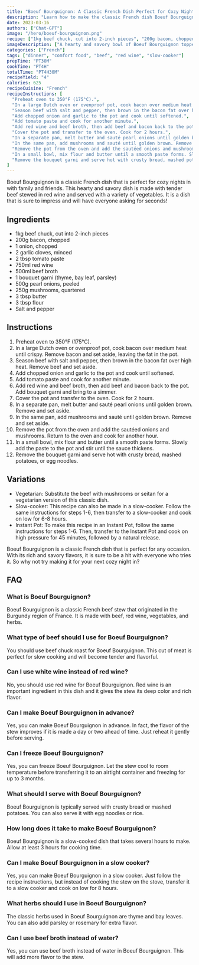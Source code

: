 ```yaml
---
title: "Boeuf Bourguignon: A Classic French Dish Perfect for Cozy Nights In"
description: "Learn how to make the classic French dish Boeuf Bourguignon, perfect for cozy nights in with family and friends. This recipe is easy to follow and will have you feeling like a master chef in no time!"
date: 2023-03-16
authors: ["Chat-GPT"]
image: "/hero/boeuf-bourguignon.png"
recipe: ["1kg beef chuck, cut into 2-inch pieces", "200g bacon, chopped", "1 onion, chopped", "2 garlic cloves, minced", "2 tbsp tomato paste", "750ml red wine", "500ml beef broth", "1 bouquet garni (thyme, bay leaf, parsley)", "500g pearl onions, peeled", "250g mushrooms, quartered", "3 tbsp butter", "3 tbsp flour", "Salt and pepper"]
imageDescription: ["A hearty and savory bowl of Boeuf Bourguignon topped with fresh herbs."]
categories: ["French"]
tags: ["dinner", "comfort food", "beef", "red wine", "slow-cooker"]
prepTime: "PT30M"
cookTime: "PT4H"
totalTime: "PT4H30M"
recipeYield: "4"
calories: 625
recipeCuisine: "French"
recipeInstructions: [
  "Preheat oven to 350°F (175°C).",
  "In a large Dutch oven or ovenproof pot, cook bacon over medium heat until crispy. Remove bacon and set aside, leaving the fat in the pot.",
  "Season beef with salt and pepper, then brown in the bacon fat over high heat. Remove beef and set aside.",
  "Add chopped onion and garlic to the pot and cook until softened.",
  "Add tomato paste and cook for another minute.",
  "Add red wine and beef broth, then add beef and bacon back to the pot. Add bouquet garni and bring to a simmer.",
  "Cover the pot and transfer to the oven. Cook for 2 hours.",
  "In a separate pan, melt butter and sauté pearl onions until golden brown. Remove and set aside.",
  "In the same pan, add mushrooms and sauté until golden brown. Remove and set aside.",
  "Remove the pot from the oven and add the sautéed onions and mushrooms. Return to the oven and cook for another hour.",
  "In a small bowl, mix flour and butter until a smooth paste forms. Slowly add the paste to the pot and stir until the sauce thickens.",
  "Remove the bouquet garni and serve hot with crusty bread, mashed potatoes, or egg noodles."
]
---
```


Boeuf Bourguignon is a classic French dish that is perfect for cozy nights in with family and friends. This hearty and savory dish is made with tender beef stewed in red wine and served with a variety of vegetables. It is a dish that is sure to impress and will have everyone asking for seconds!

## Ingredients

- 1kg beef chuck, cut into 2-inch pieces
- 200g bacon, chopped
- 1 onion, chopped
- 2 garlic cloves, minced
- 2 tbsp tomato paste
- 750ml red wine
- 500ml beef broth
- 1 bouquet garni (thyme, bay leaf, parsley)
- 500g pearl onions, peeled
- 250g mushrooms, quartered
- 3 tbsp butter
- 3 tbsp flour
- Salt and pepper

## Instructions

1. Preheat oven to 350°F (175°C).
2. In a large Dutch oven or ovenproof pot, cook bacon over medium heat until crispy. Remove bacon and set aside, leaving the fat in the pot.
3. Season beef with salt and pepper, then brown in the bacon fat over high heat. Remove beef and set aside.
4. Add chopped onion and garlic to the pot and cook until softened.
5. Add tomato paste and cook for another minute.
6. Add red wine and beef broth, then add beef and bacon back to the pot. Add bouquet garni and bring to a simmer.
7. Cover the pot and transfer to the oven. Cook for 2 hours.
8. In a separate pan, melt butter and sauté pearl onions until golden brown. Remove and set aside.
9. In the same pan, add mushrooms and sauté until golden brown. Remove and set aside.
10. Remove the pot from the oven and add the sautéed onions and mushrooms. Return to the oven and cook for another hour.
11. In a small bowl, mix flour and butter until a smooth paste forms. Slowly add the paste to the pot and stir until the sauce thickens.
12. Remove the bouquet garni and serve hot with crusty bread, mashed potatoes, or egg noodles.

## Variations

- Vegetarian: Substitute the beef with mushrooms or seitan for a vegetarian version of this classic dish.
- Slow-cooker: This recipe can also be made in a slow-cooker. Follow the same instructions for steps 1-6, then transfer to a slow-cooker and cook on low for 6-8 hours.
- Instant Pot: To make this recipe in an Instant Pot, follow the same instructions for steps 1-6. Then, transfer to the Instant Pot and cook on high pressure for 45 minutes, followed by a natural release.

Boeuf Bourguignon is a classic French dish that is perfect for any occasion. With its rich and savory flavors, it is sure to be a hit with everyone who tries it. So why not try making it for your next cozy night in?

## FAQ

### What is Boeuf Bourguignon?

Boeuf Bourguignon is a classic French beef stew that originated in the Burgundy region of France. It is made with beef, red wine, vegetables, and herbs.

### What type of beef should I use for Boeuf Bourguignon?

You should use beef chuck roast for Boeuf Bourguignon. This cut of meat is perfect for slow cooking and will become tender and flavorful.

### Can I use white wine instead of red wine?

No, you should use red wine for Boeuf Bourguignon. Red wine is an important ingredient in this dish and it gives the stew its deep color and rich flavor.

### Can I make Boeuf Bourguignon in advance?

Yes, you can make Boeuf Bourguignon in advance. In fact, the flavor of the stew improves if it is made a day or two ahead of time. Just reheat it gently before serving.

### Can I freeze Boeuf Bourguignon?

Yes, you can freeze Boeuf Bourguignon. Let the stew cool to room temperature before transferring it to an airtight container and freezing for up to 3 months.

### What should I serve with Boeuf Bourguignon?

Boeuf Bourguignon is typically served with crusty bread or mashed potatoes. You can also serve it with egg noodles or rice.

### How long does it take to make Boeuf Bourguignon?

Boeuf Bourguignon is a slow-cooked dish that takes several hours to make. Allow at least 3 hours for cooking time.

### Can I make Boeuf Bourguignon in a slow cooker?

Yes, you can make Boeuf Bourguignon in a slow cooker. Just follow the recipe instructions, but instead of cooking the stew on the stove, transfer it to a slow cooker and cook on low for 8 hours.

### What herbs should I use in Boeuf Bourguignon?

The classic herbs used in Boeuf Bourguignon are thyme and bay leaves. You can also add parsley or rosemary for extra flavor.

### Can I use beef broth instead of water?

Yes, you can use beef broth instead of water in Boeuf Bourguignon. This will add more flavor to the stew.